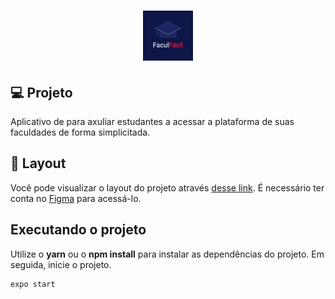<h1 align="center">
  <img alt="FaculFacil" height="80" title="Plant Manager" src="assets/Icon.png" />
</h1>


## 💻 Projeto
Aplicativo de para axuliar estudantes a acessar a plataforma de suas faculdades de forma simplicitada.

## 🔖 Layout

Você pode visualizar o layout do projeto através [desse link](https://www.figma.com/file/yYHoOxNmjPrcOFNJMg5XLS/FaculFacil?node-id=58913%3A83). É necessário ter conta no [Figma](http://figma.com/) para acessá-lo.


## Executando o projeto

Utilize o **yarn** ou o **npm install** para instalar as dependências do projeto.
Em seguida, inicie o projeto.

```cl
expo start
```

<br>